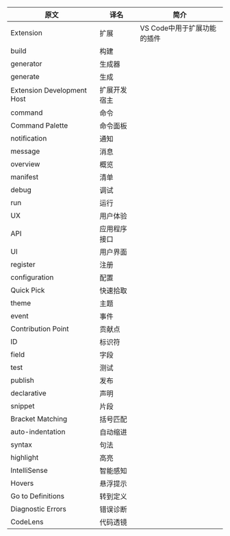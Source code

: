 | 原文 | 译名 | 简介 |
| - | - | - |
| Extension | 扩展 | VS Code中用于扩展功能的插件 |
| build | 构建 ||
| generator | 生成器 ||
| generate | 生成 ||
| Extension Development Host | 扩展开发宿主 ||
| command | 命令 ||
| Command Palette | 命令面板 ||
| notification | 通知 ||
| message | 消息 ||
| overview | 概览 ||
| manifest | 清单 ||
| debug | 调试 ||
| run | 运行 ||
| UX | 用户体验 ||
| API | 应用程序接口 ||
| UI | 用户界面 ||
| register | 注册 ||
| configuration | 配置 ||
| Quick Pick | 快速拾取 ||
| theme | 主题 ||
| event | 事件 ||
| Contribution Point | 贡献点 ||
| ID | 标识符 ||
| field | 字段 ||
| test | 测试 ||
| publish | 发布 ||
| declarative | 声明 ||
| snippet | 片段 ||
| Bracket Matching | 括号匹配 ||
| auto-indentation | 自动缩进 ||
| syntax | 句法 ||
| highlight | 高亮 ||
| IntelliSense | 智能感知 ||
| Hovers | 悬浮提示 ||
| Go to Definitions | 转到定义 ||
| Diagnostic Errors | 错误诊断 ||
| CodeLens | 代码透镜 ||
